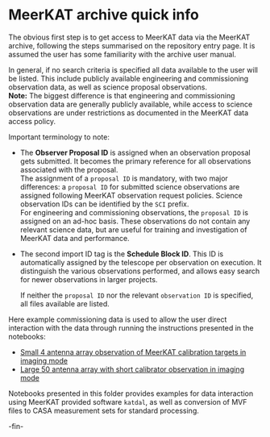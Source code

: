 # MeerKAT archive quick info

The obvious first step is to get access to MeerKAT data via the MeerKAT archive, following the steps
summarised on the repository entry page.
It is assumed the user has some familiarity with the archive user manual.

In general, if no search criteria is specified all data available to the user will be listed.
This include publicly available engineering and commissioning observation data, as well as science
proposal observations.    
**Note:** The biggest difference is that engineering and commissioning observation data are generally
publicly available, while access to science observations are under restrictions as documented in the
MeerKAT data access policy.

Important terminology to note:

* The **Observer Proposal ID** is assigned when an observation proposal gets submitted. It becomes the
  primary reference for all observations associated with the proposal.    
  The assignment of a `proposal ID` is mandatory, with two major differences: a `proposal ID` for
  submitted science observations are assigned following MeerKAT observation request policies.
  Science observation IDs can be identified by the `SCI` prefix.    
  For engineering and commissioning observations, the `proposal ID` is assigned on an ad-hoc basis.
  These observations do not contain any relevant science data, but are useful for training and
  investigation of MeerKAT data and performance.

* The second import ID tag is the **Schedule Block ID**.
  This ID is automatically assigned by the telescope per observation on execution.
  It distinguish the various observations performed, and allows easy search for newer observations in
  larger projects.

  If neither the `proposal ID` nor the relevant `observation ID` is specified, all files available are
  listed.

Here example commissioning data is used to allow the user direct interaction with the data through
running the instructions presented in the notebooks:
* [Small 4 antenna array observation of MeerKAT calibration targets in imaging
  mode](https://archive.sarao.ac.za/search/1548417874)
* [Large 50 antenna array with short calibrator observation in imaging mode](https://archive.sarao.ac.za/search/1557528200)

Notebooks presented in this folder provides examples for data interaction using MeerKAT provided
software `katdal`, as well as conversion of MVF files to CASA measurement sets for standard
processing.


 -fin-
